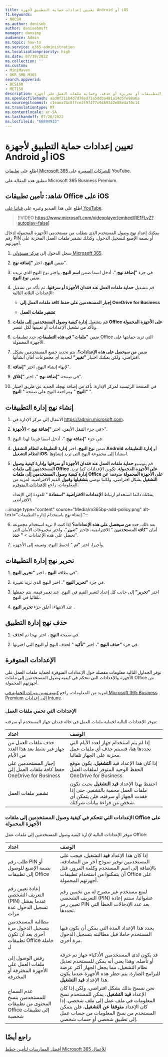 ```yaml
---
title: تعيين إعدادات حماية التطبيق لأجهزة Android أو iOS
f1.keywords:
- NOCSH
ms.author: deniseb
author: denisebmsft
manager: dansimp
audience: Admin
ms.topic: how-to
ms.service: o365-administration
ms.localizationpriority: high
ms.date: 07/19/2022
ms.collection: ''
ms.custom:
- MiniMaven
- OKR_SMB_M365
search.appverid:
- BCS160
- MET150
description: تعرف على كيفية إنشاء نهج إدارة التطبيقات أو تحريره أو حذفه، وحماية ملفات العمل على أجهزة Android أو iOS.
ms.openlocfilehash: aad8f211b4d7d78ed71a5ddba481a14d5fe98a6a
ms.sourcegitcommit: c1eaea74c8ffce2f9f477c9469342e88e4a70c14
ms.translationtype: MT
ms.contentlocale: ar-SA
ms.lasthandoff: 07/20/2022
ms.locfileid: "66894933"
---
```

# <a name="set-app-protection-settings-for-android-or-ios-devices"></a>تعيين إعدادات حماية التطبيق لأجهزة Android أو iOS

اطلع على [تعليمات Microsoft 365 للشركات الصغيرة](https://go.microsoft.com/fwlink/?linkid=2197659) على YouTube.

تنطبق هذه المقالة على Microsoft 365 Business Premium.

## <a name="watch-secure-office-apps-on-ios"></a>شاهد: تأمين تطبيقات Office على iOS

اطلع على هذا الفيديو وغيره على [قناتنا على YouTube](https://go.microsoft.com/fwlink/?linkid=2197828).

> [!VIDEO https://www.microsoft.com/videoplayer/embed/RE1FLvZ?autoplay=false]

يمكنك إعداد نهج وصول المستخدم الذي يتطلب من مستخدمي الأجهزة المحمولة إدخال رقم PIN أو بصمة الإصبع لتسجيل الدخول، وكذلك تشفير ملفات العمل المخزنة على أجهزتهم.

1. سجل الدخول إلى <a href="https://go.microsoft.com/fwlink/p/?linkid=2024339" target="_blank">مركز مسؤولي Microsoft 365</a>.

2. ضمن **النهج**، اختر **"إضافة نهج**".

3. في جزء **"إضافة نهج** "، أدخل اسما ضمن **اسم النهج**، واختر نوع النهج الذي تريده ضمن **نوع النهج**.

4. قم بتشغيل **حماية ملفات العمل عند فقدان الأجهزة أو سرقتها**، ثم تأكد من تشغيل الإعدادات الثلاثة التالية:
 
    - **إجبار المستخدمين على حفظ كافة ملفات العمل إلى OneDrive for Business**
  
    - **تشفير ملفات العمل**

5. قم بتشغيل **إدارة كيفية وصول المستخدمين إلى ملفات Office على الأجهزة المحمولة** وتأكد من تشغيل الإعدادات أو تعيينها لكل عنصر.

6. ضمن **"ملفات" في هذه التطبيقات،** حدد تطبيقات Office التي تريد حمايتها على الأجهزة المحمولة.

7. ضمن **من سيحصل على هذه الإعدادات؟**، يتم تحديد جميع المستخدمين بشكل افتراضي، ولكن يمكنك اختيار **"تغيير"** لتحديد أي مجموعات أمان أنشأتها.

8. لإنهاء إنشاء النهج، اختر **"إضافة**".

9. في صفحة **"إضافة نهج** "، اختر **"إغلاق**".

10. في الصفحة الرئيسية لمركز الإدارة، تأكد من إضافة نهجك الجديد عن طريق اختيار **"النهج** " ومراجعة النهج على صفحة " **النهج** ".

## <a name="create-an-app-management-policy"></a>إنشاء نهج إدارة التطبيقات

1. الانتقال إلى مركز الإدارة في <a href="https://go.microsoft.com/fwlink/p/?linkid=837890" target="_blank">https://admin.microsoft.com</a>.

2. في جزء التنقل الأيمن، اختر **"إضافة** **نهج** \> **الأجهزة**\>".
  
3. في جزء **"إضافة نهج** "، أدخل اسما فريدا لهذا النهج.

4. ضمن **نوع النهج**، اختر **إدارة التطبيقات لنظام التشغيل Android** أو **إدارة التطبيقات لنظام التشغيل iOS**، استنادا إلى مجموعة النهج التي تريد إنشاؤها.

5. قم بتوسيع **حماية ملفات العمل عند فقدان الأجهزة أو سرقتها** **وإدارة كيفية وصول المستخدمين إلى ملفات Office على الأجهزة المحمولة**. تكوين الإعدادات كما تريد. **إدارة كيفية وصول المستخدمين إلى ملفات Office على الأجهزة المحمولة** متوقفة **عن التشغيل** بشكل افتراضي، ولكننا نوصي **بتشغيلها وقبول** القيم الافتراضية. لمزيد من المعلومات، راجع [الإعدادات المتوفرة](#available-settings).

    يمكنك دائما استخدام ارتباط **الإعدادات الافتراضية "استعادة** " للعودة إلى الإعداد الافتراضي.

:::image type="content" source="Media/m365bp-add-policy.png" alt-text="إنشاء نهج باستخدام إدارة التطبيقات.":::
  
6. بعد ذلك، حدد **من سيحصل على هذه الإعدادات؟** إذا كنت لا تريد استخدام مجموعة أمان **"كافة المستخدمين** " الافتراضية، فاختر **"تغيير**"، واختر مجموعات الأمان التي تحصل على هذه الإعدادات \> **" حدد**".

7. وأخيرا، اختر **"تم** " لحفظ النهج، وتعيينه إلى الأجهزة.

## <a name="edit-an-app-management-policy"></a>تحرير نهج إدارة التطبيقات

1. في بطاقة **النهج** ، اختر **"تحرير النهج**".

2. في جزء **"تحرير النهج** "، اختر النهج الذي تريد تغييره.

3. اختر **"تحرير"** إلى جانب كل إعداد لتغيير القيم في النهج. عند تغيير قيمة، يتم حفظها تلقائيا في النهج.

4. عند الانتهاء، أغلق جزء **تحرير النهج** .

## <a name="delete-an-app-management-policy"></a>حذف نهج إدارة التطبيق

1. في صفحة **النهج** ، اختر نهجا ثم **احذف**.

2. في جزء **"حذف النهج** "، اختر **"تأكيد** " لحذف النهج أو النهج التي اخترتها. 

## <a name="available-settings"></a>الإعدادات المتوفرة

توفر الجداول التالية معلومات مفصلة حول الإعدادات المتوفرة لحماية ملفات العمل على الأجهزة والإعدادات التي تتحكم في كيفية وصول المستخدمين إلى ملفات Office من أجهزتهم المحمولة.
  
 لمزيد من المعلومات، راجع [كيفية تعيين ميزات الحماية في Microsoft 365 Business Premium إلى إعدادات Intune](m365bp-map-protection-features-to-intune-settings.md). 
  
### <a name="settings-that-protect-work-files"></a>الإعدادات التي تحمي ملفات العمل

تتوفر الإعدادات التالية لحماية ملفات العمل في حالة فقدان جهاز المستخدم أو سرقته:


|اعداد  |الوصف  |
|:-----|:-----|
|حذف ملفات العمل من جهاز غير نشط بعد هذا العدد من الأيام  |إذا لم يتم استخدام جهاز لعدد الأيام التي تحددها هنا، فسيتم حذف أي ملفات عمل مخزنة على الجهاز تلقائيا.  |
|إجبار المستخدمين على حفظ كافة ملفات العمل إلى OneDrive for Business  |إذا كان هذا الإعداد قيد **التشغيل**، يكون موقع الحفظ الوحيد المتوفر لملفات العمل OneDrive for Business.  |
|تشفير ملفات العمل  |احتفظ بهذا الإعداد **قيد التشغيل** بحيث تكون ملفات العمل محمية بالتشفير. حتى إذا فقدت الجهاز أو سرقته، فلن يتمكن أي شخص من قراءة بيانات شركتك.  |

### <a name="settings-that-control-how-users-access-office-files-on-mobile-devices"></a>الإعدادات التي تتحكم في كيفية وصول المستخدمين إلى ملفات Office على الأجهزة المحمولة

تتوفر الإعدادات التالية لإدارة كيفية وصول المستخدمين إلى ملفات عمل Office:

|اعداد  |الوصف  |
|:-----|:-----|
|طلب رقم PIN أو بصمة الإصبع للوصول إلى تطبيقات Office  |إذا كان هذا الإعداد **قيد** التشغيل، فيجب على المستخدمين توفير نموذج آخر من المصادقة، بالإضافة إلى اسم المستخدم وكلمة المرور، قبل أن يتمكنوا من استخدام تطبيقات Office على أجهزتهم المحمولة.|
|إعادة تعيين رقم التعريف الشخصي (PIN) عندما يفشل تسجيل الدخول عدة مرات  |لمنع مستخدم غير مصرح له من تخمين رقم التعريف الشخصي (PIN) عشوائيا، ستتم إعادة تعيين رمز PIN بعد عدد الإدخالات الخطأ التي تحددها.  |
|مطالبة المستخدمين بتسجيل الدخول مرة أخرى بعد أن تكون تطبيقات Office خاملة ل  |يحدد هذا الإعداد المدة التي يمكن أن يكون فيها المستخدم خاملا قبل مطالبته بتسجيل الدخول مرة أخرى.  |
|رفض الوصول إلى ملفات العمل على الأجهزة المخترقة أو المخترقة  |قد يكون لدى المستخدمين الأذكياء جهاز تم خرقه أو تأصله. وهذا يعني أنه يمكن للمستخدم تعديل نظام التشغيل، مما يجعل الجهاز أكثر عرضة للبرامج الضارة. يتم حظر هذه الأجهزة عندما يكون هذا الإعداد **قيد التشغيل**.  |
|عدم السماح للمستخدمين بنسخ المحتوى من تطبيقات Office إلى تطبيقات شخصية  |نحن نسمح بذلك بشكل افتراضي، ولكن إذا كان الإعداد **قيد التشغيل**، يمكن للمستخدم نسخ المعلومات في ملف عمل إلى ملف شخصي. إذا كان الإعداد **متوقفا عن التشغيل**، فلن يتمكن المستخدم من نسخ المعلومات من حساب عمل إلى تطبيق شخصي أو حساب شخصي.  |

## <a name="see-also"></a>راجع أيضًا

[أفضل الممارسات لتأمين خطط Microsoft 365 للأعمال](../admin/security-and-compliance/secure-your-business-data.md)